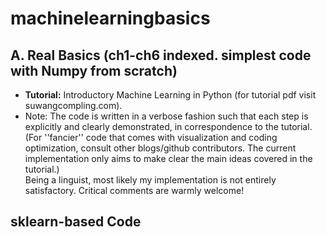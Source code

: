 # machinelearningbasics

## A. Real Basics (ch1-ch6 indexed. simplest code with Numpy from scratch)

* **Tutorial:** Introductory Machine Learning in Python (for tutorial pdf visit suwangcompling.com).
* Note: The code is written in a verbose fashion such that each step is explicitly and clearly demonstrated, in correspondence to the tutorial. (For ''fancier'' code that comes with visualization and coding optimization, consult other blogs/github contributors. The current implementation only aims to make clear the main ideas covered in the tutorial.)  
Being a linguist, most likely my implementation is not entirely satisfactory. Critical comments are warmly welcome!  

## sklearn-based Code





